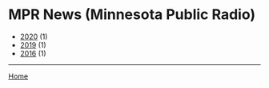 # MPR News (Minnesota Public Radio)

  * [2020](./mpr-news-minnesota-public-radio-2020.md/) (1)
  * [2019](./mpr-news-minnesota-public-radio-2019.md/) (1)
  * [2016](./mpr-news-minnesota-public-radio-2016.md/) (1)

----

[Home](../)
